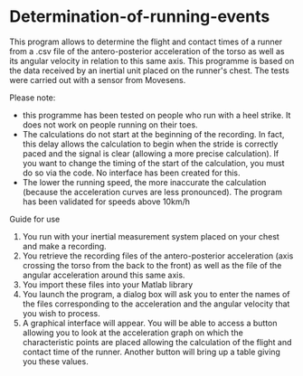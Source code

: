 # Determination-of-running-events
This program allows to determine the flight and contact times of a runner from a .csv file of the antero-posterior acceleration of the torso as well as its angular velocity in relation to this same axis.
This programme is based on the data received by an inertial unit placed on the runner's chest. The tests were carried out with a sensor from Movesens.

Please note: 
- this programme has been tested on people who run with a heel strike. It does not work on people running on their toes.
- The calculations do not start at the beginning of the recording. In fact, this delay allows the calculation to begin when the stride is correctly paced and the signal is clear (allowing a more precise calculation). If you want to change the timing of the start of the calculation, you must do so via the code. No interface has been created for this.
- The lower the running speed, the more inaccurate the calculation (because the acceleration curves are less pronounced). The program has been validated for speeds above 10km/h

Guide for use

1. You run with your inertial measurement system placed on your chest and make a recording.
2. You retrieve the recording files of the antero-posterior acceleration (axis crossing the torso from the back to the front) as well as the file of the angular acceleration around this same axis.
3. You import these files into your Matlab library
4. You launch the program, a dialog box will ask you to enter the names of the files corresponding to the acceleration and the angular velocity that you wish to process.
5. A graphical interface will appear. You will be able to access a button allowing you to look at the acceleration graph on which the characteristic points are placed allowing the calculation of the flight and contact time of the runner. Another button will bring up a table giving you these values.
